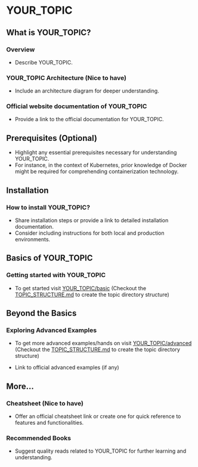 <!-- Given that we're focusing on a topic named 'YOUR_TOPIC' -->

# YOUR_TOPIC

## What is YOUR_TOPIC?

### Overview

- Describe YOUR_TOPIC.

### YOUR_TOPIC Architecture (Nice to have)

- Include an architecture diagram for deeper understanding.

### Official website documentation of YOUR_TOPIC

- Provide a link to the official documentation for YOUR_TOPIC.

## Prerequisites (Optional)

- Highlight any essential prerequisites necessary for understanding YOUR_TOPIC.
- For instance, in the context of Kubernetes, prior knowledge of Docker might be required for comprehending containerization technology.

## Installation

### How to install YOUR_TOPIC?

- Share installation steps or provide a link to detailed installation documentation.
- Consider including instructions for both local and production environments.

## Basics of YOUR_TOPIC

### Getting started with YOUR_TOPIC

- To get started visit [YOUR_TOPIC/basic](./YOUR_TOPIC/basic)
  (Checkout the [TOPIC_STRUCTURE.md](./TOPIC_STRUCTURE.md) to create the topic directory structure)

<!-- Direct users to official getting started documentation or offer a simple 'basic' example. -->

## Beyond the Basics

### Exploring Advanced Examples

- To get more advanced examples/hands on visit [YOUR_TOPIC/advanced](./YOUR_TOPIC/advanced)
  (Checkout the [TOPIC_STRUCTURE.md](./TOPIC_STRUCTURE.md) to create the topic directory structure)

- Link to official advanced examples (if any)

## More...

### Cheatsheet (Nice to have)

- Offer an official cheatsheet link or create one for quick reference to features and functionalities.

### Recommended Books

- Suggest quality reads related to YOUR_TOPIC for further learning and understanding.
